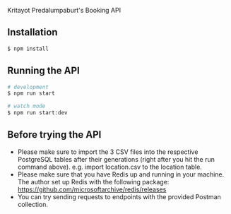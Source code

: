 Kritayot Predalumpaburt's Booking API

## Installation

```bash
$ npm install
```

## Running the API

```bash
# development
$ npm run start

# watch mode
$ npm run start:dev
```

## Before trying the API
- Please make sure to import the 3 CSV files into the respective PostgreSQL tables after their generations (right after you hit the run command above). e.g. import location.csv to the location table.
- Please make sure that you have Redis up and running in your machine. The author set up Redis with the following package: https://github.com/microsoftarchive/redis/releases
- You can try sending requests to endpoints with the provided Postman collection.